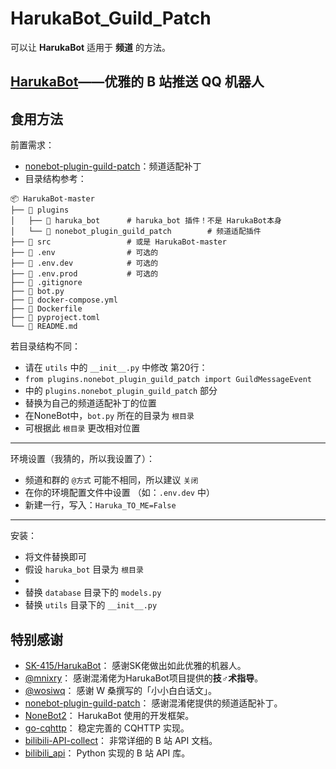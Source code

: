 # HarukaBot_Guild_Patch
可以让 **HarukaBot** 适用于 **频道** 的方法。

## [HarukaBot](https://haruka-bot.sk415.icu)——优雅的 B 站推送 QQ 机器人

## 食用方法
前置需求：  
  - [nonebot-plugin-guild-patch](https://github.com/mnixry/nonebot-plugin-guild-patch)：频道适配补丁
  - 目录结构参考：
```
📦 HarukaBot-master
├── 📂 plugins
│   ├── 📂 haruka_bot      # haruka_bot 插件！不是 HarukaBot本身 
│   └── 📂 nonebot_plugin_guild_patch        # 频道适配插件
├── 📂 src                 # 或是 HarukaBot-master
├── 📜 .env                # 可选的
├── 📜 .env.dev            # 可选的
├── 📜 .env.prod           # 可选的
├── 📜 .gitignore
├── 📜 bot.py
├── 📜 docker-compose.yml
├── 📜 Dockerfile
├── 📜 pyproject.toml
└── 📜 README.md
```
若目录结构不同：
- 请在 `utils` 中的 `__init__.py` 中修改 第20行：  
- `from plugins.nonebot_plugin_guild_patch import GuildMessageEvent`  
- 中的 `plugins.nonebot_plugin_guild_patch` 部分  
- 替换为自己的频道适配补丁的位置  
- 在NoneBot中，`bot.py` 所在的目录为 `根目录`  
- 可根据此 `根目录` 更改相对位置
---
环境设置（我猜的，所以我设置了）：  
  - 频道和群的 `@方式` 可能不相同，所以建议 `关闭`  
  - 在你的环境配置文件中设置 （如：`.env.dev` 中）  
  - 新建一行，写入：`Haruka_TO_ME=False`
---
安装：
- 将文件替换即可  
- 假设 `haruka_bot` 目录为 `根目录`
- 
- 替换 `database` 目录下的 `models.py`  
- 替换 `utils` 目录下的 `__init__.py`

## 特别感谢

- [SK-415/HarukaBot](https://github.com/SK-415/HarukaBot)： 感谢SK佬做出如此优雅的机器人。
- [@mnixry](https://github.com/mnixry)： 感谢混淆佬为HarukaBot项目提供的**技♂术指导**。
- [@wosiwq](https://github.com/wosiwq)： 感谢 W 桑撰写的「小小白白话文」。
- [nonebot-plugin-guild-patch](https://github.com/mnixry/nonebot-plugin-guild-patch)： 感谢混淆佬提供的频道适配补丁。
- [NoneBot2](https://github.com/nonebot/nonebot2)： HarukaBot 使用的开发框架。
- [go-cqhttp](https://github.com/Mrs4s/go-cqhttp)： 稳定完善的 CQHTTP 实现。
- [bilibili-API-collect](https://github.com/SocialSisterYi/bilibili-API-collect)： 非常详细的 B 站 API 文档。
- [bilibili_api](https://github.com/Passkou/bilibili_api)： Python 实现的 B 站 API 库。
